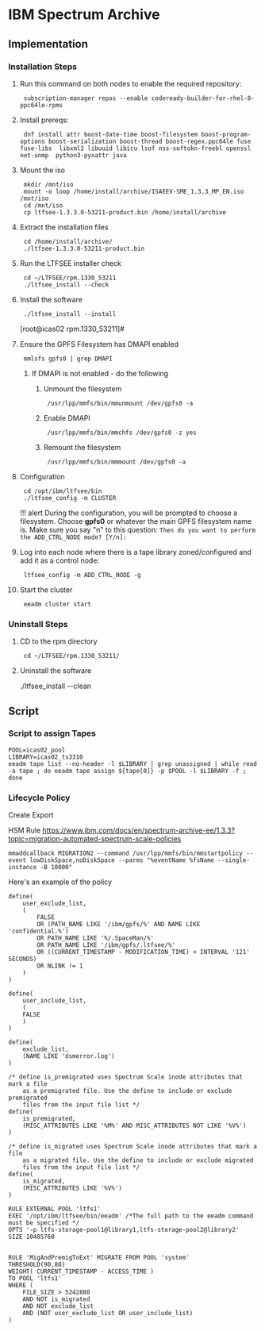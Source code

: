 # IBM Spectrum Archive

## Implementation

### Installation Steps

1. Run this command on both nodes to enable the required repository:  

        subscription-manager repos --enable codeready-builder-for-rhel-8-ppc64le-rpms

1. Install prereqs:  

        dnf install attr boost-date-time boost-filesystem boost-program-options boost-serialization boost-thread boost-regex.ppc64le fuse fuse-libs  libxml2 libuuid libicu lsof nss-softokn-freebl openssl net-snmp  python3-pyxattr java

1. Mount the iso

        mkdir /mnt/iso
        mount -o loop /home/install/archive/ISAEEV-SME_1.3.3_MP_EN.iso /mnt/iso
	    cd /mnt/iso
	    cp ltfsee-1.3.3.0-53211-product.bin /home/install/archive

1. Extract the installation files

    	cd /home/install/archive/
	    ./ltfsee-1.3.3.0-53211-product.bin

1. Run the LTFSEE installer check
	
        cd ~/LTFSEE/rpm.1330_53211
	    ./ltfsee_install --check

1. Install the software

        ./ltfsee_install --install
	[root@icas02 rpm.1330_53211]#
	
1. Ensure the GPFS Filesystem has DMAPI enabled

        mmlsfs gpfs0 | grep DMAPI
    
    1. If DMAPI is not enabled - do the following
	    1. Unmount the filesystem
	
                /usr/lpp/mmfs/bin/mmunmount /dev/gpfs0 -a

	    1. Enable DMAPI

	            /usr/lpp/mmfs/bin/mmchfs /dev/gpfs0 -z yes

	    1. Remount the filesystem

	            /usr/lpp/mmfs/bin/mmmount /dev/gpfs0 -a
	
1. Configuration 

        cd /opt/ibm/ltfsee/bin
        ./ltfsee_config -m CLUSTER

    !!! alert
        During the configuration, you will be prompted to choose a filesystem.  Choose **gpfs0** or whatever the main GPFS filesystem name is.
        Make sure you say "n" to this question:  `Then do you want to perform the ADD_CTRL_NODE mode? [Y/n]:`  



	
1. Log into each node where there is a tape library zoned/configured and add it as a control node:

        ltfsee_config -m ADD_CTRL_NODE -g

1. Start the cluster

        eeadm cluster start


### Uninstall Steps
1. CD to the rpm directory

    	cd ~/LTFSEE/rpm.1330_53211/

1. Uninstall the software

	./ltfsee_install --clean

## Script
### Script to assign Tapes
```
POOL=icas02_pool
LIBRARY=icas02_ts3310
eeadm tape list --no-header -l $LIBRARY | grep unassigned | while read -a tape ; do eeadm tape assign ${tape[0]} -p $POOL -l $LIBRARY -f ; done
```

	


### Lifecycle Policy
Create Export

HSM Rule
https://www.ibm.com/docs/en/spectrum-archive-ee/1.3.3?topic=migration-automated-spectrum-scale-policies

```
mmaddcallback MIGRATION2 --command /usr/lpp/mmfs/bin/mmstartpolicy --event lowDiskSpace,noDiskSpace --parms "%eventName %fsName --single-instance -B 10000"
```


Here's an example of the policy

```
define(
    user_exclude_list,
    (
        FALSE
        OR (PATH_NAME LIKE '/ibm/gpfs/%' AND NAME LIKE 'confidential.%')
        OR PATH_NAME LIKE '%/.SpaceMan/%'
        OR PATH_NAME LIKE '/ibm/gpfs/.ltfsee/%'
        OR ((CURRENT_TIMESTAMP - MODIFICATION_TIME) < INTERVAL '121' SECONDS)
        OR NLINK != 1
    )
)

define(
    user_include_list,
    (
    FALSE
    )
)

define(
    exclude_list,
    (NAME LIKE 'dsmerror.log')
)

/* define is_premigrated uses Spectrum Scale inode attributes that mark a file 
    as a premigrated file. Use the define to include or exclude premigrated 
    files from the input file list */
define(
    is_premigrated, 
    (MISC_ATTRIBUTES LIKE '%M%' AND MISC_ATTRIBUTES NOT LIKE '%V%') 
) 

/* define is_migrated uses Spectrum Scale inode attributes that mark a file 
    as a migrated file. Use the define to include or exclude migrated 
    files from the input file list */
define(
    is_migrated, 
    (MISC_ATTRIBUTES LIKE '%V%') 
) 

RULE EXTERNAL POOL 'ltfs1'
EXEC '/opt/ibm/ltfsee/bin/eeadm' /*The full path to the eeadm command must be specified */
OPTS '-p ltfs-storage-pool1@library1,ltfs-storage-pool2@library2'
SIZE 10485760


RULE 'MigAndPremigToExt' MIGRATE FROM POOL 'system'
THRESHOLD(90,80)
WEIGHT( CURRENT_TIMESTAMP - ACCESS_TIME )
TO POOL 'ltfs1'
WHERE (
    FILE_SIZE > 5242880 
    AND NOT is_migrated
    AND NOT exclude_list
    AND (NOT user_exclude_list OR user_include_list)
)
```

	
	

